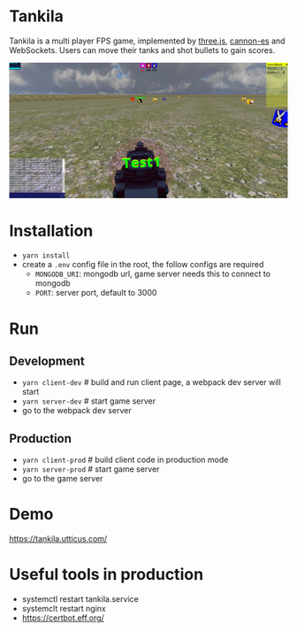 # Tankila
Tankila is a multi player FPS game, implemented by [three.js](https://github.com/mrdoob/three.js), [cannon-es](https://github.com/pmndrs/cannon-es) and WebSockets. Users can move their tanks and shot bullets to gain scores.

<img src="demo/Tankila_demo.png" width="600" height="auto" />

# Installation
- `yarn install`
- create a `.env` config file in the root, the follow configs are required
  - `MONGODB_URI`: mongodb url, game server needs this to connect to mongodb
  - `PORT`: server port, default to 3000 
# Run
## Development
- `yarn client-dev` # build and run client page, a webpack dev server will start
- `yarn server-dev` # start game server
- go to the webpack dev server
## Production
- `yarn client-prod` # build client code in production mode
- `yarn server-prod` # start game server
- go to the game server

# Demo
https://tankila.utticus.com/

# Useful tools in production
- systemctl restart tankila.service
- systemclt restart nginx
- https://certbot.eff.org/
